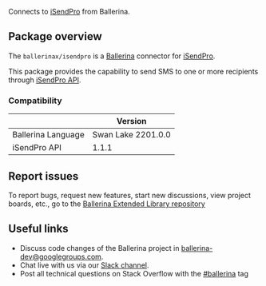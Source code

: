 Connects to [iSendPro](https://www.isendpro.com/docs/?type=7) from Ballerina.

## Package overview

The `ballerinax/isendpro` is a [Ballerina](https://ballerina.io/) connector for [iSendPro](https://en.isendpro.com/).  

This package provides the capability to send SMS to one or more recipients through [iSendPro API](https://www.isendpro.com/docs/?type=7).

### Compatibility
|                    | Version         |
|--------------------|-----------------|
| Ballerina Language | Swan Lake 2201.0.0|
| iSendPro API       | 1.1.1           |
 
## Report issues
To report bugs, request new features, start new discussions, view project boards, etc., go to the [Ballerina Extended Library repository](https://github.com/ballerina-platform/ballerina-extended-library)

## Useful links
- Discuss code changes of the Ballerina project in [ballerina-dev@googlegroups.com](mailto:ballerina-dev@googlegroups.com).
- Chat live with us via our [Slack channel](https://ballerina.io/community/slack/).
- Post all technical questions on Stack Overflow with the [#ballerina](https://stackoverflow.com/questions/tagged/ballerina) tag
